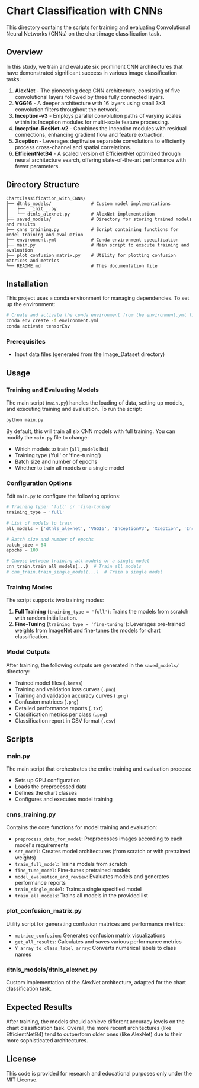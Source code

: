 # Chart Classification with CNNs

This directory contains the scripts for training and evaluating Convolutional Neural Networks (CNNs) on the chart image classification task.

## Overview

In this study, we train and evaluate six prominent CNN architectures that have demonstrated significant success in various image classification tasks:

1. **AlexNet** - The pioneering deep CNN architecture, consisting of five convolutional layers followed by three fully connected layers.
2. **VGG16** - A deeper architecture with 16 layers using small 3×3 convolution filters throughout the network.
3. **Inception-v3** - Employs parallel convolution paths of varying scales within its Inception modules for multi-scale feature processing.
4. **Inception-ResNet-v2** - Combines the Inception modules with residual connections, enhancing gradient flow and feature extraction.
5. **Xception** - Leverages depthwise separable convolutions to efficiently process cross-channel and spatial correlations.
6. **EfficientNetB4** - A scaled version of EfficientNet optimized through neural architecture search, offering state-of-the-art performance with fewer parameters.

## Directory Structure

```
ChartClassification_with_CNNs/
├── dtnls_models/               # Custom model implementations
│   ├── __init__.py
│   └── dtnls_alexnet.py        # AlexNet implementation
├── saved_models/               # Directory for storing trained models and results
├── cnns_training.py            # Script containing functions for model training and evaluation
├── environment.yml             # Conda environment specification
├── main.py                     # Main script to execute training and evaluation
├── plot_confusion_matrix.py    # Utility for plotting confusion matrices and metrics
└── README.md                   # This documentation file
```

## Installation

This project uses a conda environment for managing dependencies. To set up the environment:

```bash
# Create and activate the conda environment from the environment.yml file
conda env create -f environment.yml
conda activate tensorEnv
```

### Prerequisites

- Input data files (generated from the Image_Dataset directory)

## Usage

### Training and Evaluating Models

The main script (`main.py`) handles the loading of data, setting up models, and executing training and evaluation. To run the script:

```bash
python main.py
```

By default, this will train all six CNN models with full training. You can modify the `main.py` file to change:

- Which models to train (`all_models` list)
- Training type ('full' or 'fine-tuning')
- Batch size and number of epochs
- Whether to train all models or a single model

### Configuration Options

Edit `main.py` to configure the following options:

```python
# Training type: 'full' or 'fine-tuning'
training_type = 'full'

# List of models to train
all_models = ['dtnls_alexnet', 'VGG16', 'InceptionV3', 'Xception', 'InceptionResNetV2', 'EfficientNetB4']

# Batch size and number of epochs
batch_size = 64
epochs = 100

# Choose between training all models or a single model
cnn_train.train_all_models(...)  # Train all models
# cnn_train.train_single_model(...)  # Train a single model
```

### Training Modes

The script supports two training modes:

1. **Full Training** (`training_type = 'full'`): Trains the models from scratch with random initialization.
2. **Fine-Tuning** (`training_type = 'fine-tuning'`): Leverages pre-trained weights from ImageNet and fine-tunes the models for chart classification.

### Model Outputs

After training, the following outputs are generated in the `saved_models/` directory:

- Trained model files (`.keras`)
- Training and validation loss curves (`.png`)
- Training and validation accuracy curves (`.png`)
- Confusion matrices (`.png`)
- Detailed performance reports (`.txt`)
- Classification metrics per class (`.png`)
- Classification report in CSV format (`.csv`)

## Scripts

### main.py

The main script that orchestrates the entire training and evaluation process:
- Sets up GPU configuration
- Loads the preprocessed data
- Defines the chart classes
- Configures and executes model training

### cnns_training.py

Contains the core functions for model training and evaluation:
- `preprocess_data_for_model`: Preprocesses images according to each model's requirements
- `set_model`: Creates model architectures (from scratch or with pretrained weights)
- `train_full_model`: Trains models from scratch
- `fine_tune_model`: Fine-tunes pretrained models
- `model_evaluation_and_review`: Evaluates models and generates performance reports
- `train_single_model`: Trains a single specified model
- `train_all_models`: Trains all models in the provided list

### plot_confusion_matrix.py

Utility script for generating confusion matrices and performance metrics:
- `matrice_confusion`: Generates confusion matrix visualizations
- `get_all_results`: Calculates and saves various performance metrics
- `Y_array_to_class_label_array`: Converts numerical labels to class names

### dtnls_models/dtnls_alexnet.py

Custom implementation of the AlexNet architecture, adapted for the chart classification task.

## Expected Results

After training, the models should achieve different accuracy levels on the chart classification task. Overall, the more recent architectures (like EfficientNetB4) tend to outperform older ones (like AlexNet) due to their more sophisticated architectures.

## License

This code is provided for research and educational purposes only under the MIT License.
